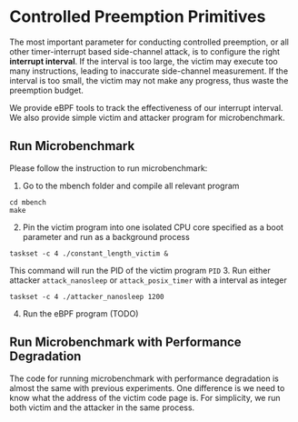 # Controlled Preemption Primitives
The most important parameter for conducting controlled preemption, or all other timer-interrupt based side-channel attack, is to configure the right **interrupt interval**. If the interval is too large, the victim may execute too many instructions, leading to inaccurate side-channel measurement. If the interval is too small, the victim may not make any progress, thus waste the preemption budget. 

We provide eBPF tools to track the effectiveness of our interrupt interval. We also provide simple victim and attacker program for microbenchmark. 

## Run Microbenchmark
Please follow the instruction to run microbenchmark: 
1. Go to the mbench folder and compile all relevant program
```
cd mbench
make
``` 
2. Pin the victim program into one isolated CPU core specified as a boot parameter and run as a background process
```
taskset -c 4 ./constant_length_victim &
```
This command will run the PID of the victim program ```PID```
3. Run either attacker ```attack_nanosleep``` or ```attack_posix_timer``` with a interval as integer
```
taskset -c 4 ./attacker_nanosleep 1200
```
4. Run the eBPF program (TODO)

## Run Microbenchmark with Performance Degradation
The code for running microbenchmark with performance degradation is almost the same with previous experiments. 
One difference is we need to know what the address of the victim code page is. 
For simplicity, we run both victim and the attacker in the same process. 






